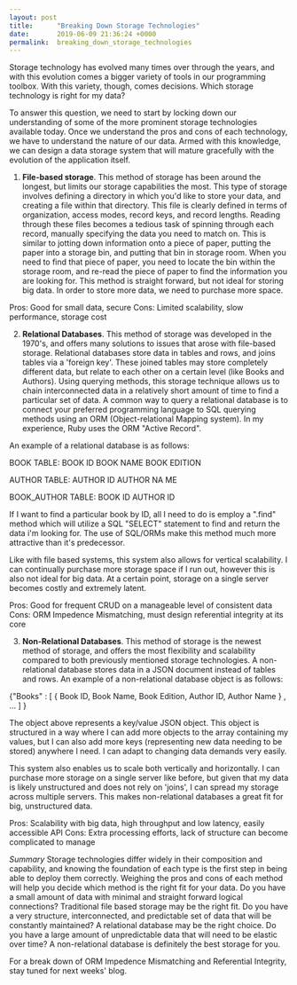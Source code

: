 ```yaml
---
layout: post
title:      "Breaking Down Storage Technologies"
date:       2019-06-09 21:36:24 +0000
permalink:  breaking_down_storage_technologies
---
```



Storage technology has evolved many times over through the years, and with this evolution comes a bigger variety of tools in our programming toolbox.  With this variety, though, comes decisions.  Which storage technology is right for my data?

To answer this question, we need to start by locking down our understanding of some of the more prominent storage technologies available today.  Once we understand the pros and cons of each technology, we have to understand the nature of our data.  Armed with this knowledge, we can design a data storage system that will mature gracefully with the evolution of the application itself.

1. **File-based storage**.  This method of storage has been around the longest, but limits our storage capabilities the most.  This type of storage involves defining a directory in which you'd like to store your data, and creating a file within that directory.  This file is clearly defined in terms of organization, access modes, record keys, and record lengths.  Reading through these files becomes a tedious task of spinning through each record, manually specifying the data you need to match on.  This is similar to jotting down information onto a piece of paper, putting the paper into a storage bin, and putting that bin in storage room.  When you need to find that piece of paper, you need to locate the bin within the storage room, and re-read the piece of paper to find the information you are looking for.  This method is straight forward, but not ideal for storing big data.  In order to store more data, we need to purchase more space.

Pros: Good for small data, secure
Cons: Limited scalability, slow performance, storage cost


2. **Relational Databases**.  This method of storage was developed in the 1970's, and offers many solutions to issues that arose with file-based storage.  Relational databases store data in tables and rows, and joins tables via a 'foreign key'.  These joined tables may store completely different data, but relate to each other on a certain level (like Books and Authors).  Using querying methods, this storage technique allows us to chain interconnected data in a relatively short amount of time to find a particular set of data.  A common way to query a relational database is to connect your preferred programming language to SQL querying methods using an ORM (Object-relational Mapping system).  In my experience, Ruby uses the ORM "Active Record".  

An example of a relational database is as follows:

BOOK TABLE:
BOOK ID
BOOK NAME
BOOK EDITION

AUTHOR TABLE:
AUTHOR ID
AUTHOR NA ME

BOOK_AUTHOR TABLE:
BOOK ID
AUTHOR ID

If I want to find a particular book by ID, all I need to do is employ a ".find" method which will utilize a SQL "SELECT" statement to find and return the data i'm looking for.  The use of SQL/ORMs make this method much more attractive than it's predecessor. 

Like with file based systems, this system also allows for vertical scalability.  I can continually purchase more storage space if I run out, however this is also not ideal for big data.  At a certain point, storage on a single server becomes costly and extremely latent.  

Pros: Good for frequent CRUD on a manageable level of consistent data
Cons: ORM Impedence Mismatching, must design referential integrity at its core

3. **Non-Relational Databases**.  This method of storage is the newest method of storage, and offers the most flexibility and scalability compared to both previously mentioned storage technologies.  A non-relational database stores data in a JSON document instead of tables and rows.  An example of a non-relational database object is as follows:

{"Books" : [ { Book ID, Book Name, Book Edition, Author ID, Author Name } , ... ] }

The object above represents a key/value JSON object.  This object is structured in a way where I can add more objects to the array containing my values, but I can also add more keys (representing new data needing to be stored) anywhere I need.  I can adapt to changing data demands very easily. 

This system also enables us to scale both vertically and horizontally.  I can purchase more storage on a single server like before, but given that my data is likely unstructured and does not rely on 'joins',  I can spread my storage across multiple servers.  This makes non-relational databases a great fit for big, unstructured data.

Pros: Scalability with big data, high throughput and low latency, easily accessible API
Cons: Extra processing efforts, lack of structure can become complicated to manage

*Summary*
Storage technologies differ widely in their composition and capability, and knowing the foundation of each type is the first step in being able to deploy them correctly.  Weighing the pros and cons of each method will help you decide which method is the right fit for your data.  Do you have a small amount of data with minimal and straight forward logical connections? Traditional file based storage may be the right fit.  Do you have a very structure, interconnected, and predictable set of data that will be constantly maintained?  A relational database may be the right choice.  Do you have a large amount of unpredictable data that will need to be elastic over time?  A non-relational database is definitely the best storage for you.

For a break down of ORM Impedence Mismatching and Referential Integrity, stay tuned for next weeks' blog.
